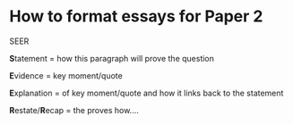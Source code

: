 # How to format essays for Paper 2

SEER

**S**tatement = how this paragraph will prove the question

**E**vidence = key moment/quote

**E**xplanation = of key moment/quote and how it links back to the statement

**R**estate/**R**ecap = the proves how....
